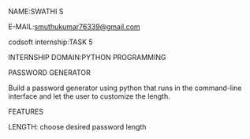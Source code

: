 NAME:SWATHI S

E-MAIL:smuthukumar76339@gmail.com

codsoft internship:TASK 5

INTERNSHIP DOMAIN:PYTHON PROGRAMMING

PASSWORD GENERATOR

Build a password generator using python that runs in the command-line interface and let the user to customize the length.

FEATURES

LENGTH: choose desired password length
